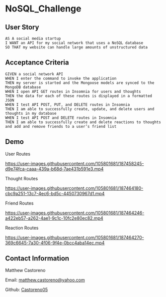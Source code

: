 # NoSQL_Challenge

## User Story

```
AS A social media startup
I WANT an API for my social network that uses a NoSQL database
SO THAT my website can handle large amounts of unstructured data
```

## Acceptance Criteria

```
GIVEN a social network API
WHEN I enter the command to invoke the application
THEN my server is started and the Mongoose models are synced to the MongoDB database
WHEN I open API GET routes in Insomnia for users and thoughts
THEN the data for each of these routes is displayed in a formatted JSON
WHEN I test API POST, PUT, and DELETE routes in Insomnia
THEN I am able to successfully create, update, and delete users and thoughts in my database
WHEN I test API POST and DELETE routes in Insomnia
THEN I am able to successfully create and delete reactions to thoughts and add and remove friends to a user’s friend list
```

## Demo

User Routes

https://user-images.githubusercontent.com/105801681/187458245-d9e74fca-caaa-439a-b68d-7ae431b591e3.mp4

Thought Routes

https://user-images.githubusercontent.com/105801681/187464180-cbc9a251-13c7-4ec6-bd5c-4450730967d1.mp4

Friend Routes

https://user-images.githubusercontent.com/105801681/187464246-a422eb57-a262-4ae1-9c1c-10fc2e80ec82.mp4

Reaction Routes

https://user-images.githubusercontent.com/105801681/187464270-369c6645-7a30-4f06-9f4e-0bcc4aba14ec.mp4

## Contact Information 

Matthew Castoreno

Email: <matthew.castoreno@yahoo.com>

Github: [Castoreno05](castoreno05)
